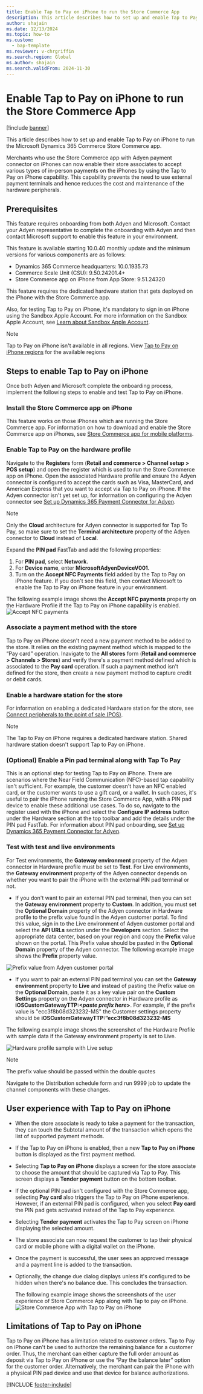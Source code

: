 ```yaml
---
title: Enable Tap to Pay on iPhone to run the Store Commerce App
description: This article describes how to set up and enable Tap to Pay on iPhone to run the Microsoft Dynamics 365 Commerce Store Commerce app.
author: shajain
ms.date: 12/13/2024
ms.topic: how-to
ms.custom: 
  - bap-template
ms.reviewer: v-chrgriffin
ms.search.region: Global
ms.author: shajain
ms.search.validFrom: 2024-11-30
---
```


# Enable Tap to Pay on iPhone to run the Store Commerce App

[!include [banner](../includes/banner.md)]

This article describes how to set up and enable Tap to Pay on iPhone to run the Microsoft Dynamics 365 Commerce Store Commerce app.

Merchants who use the Store Commerce app with Adyen payment connector on iPhones can now enable their store associates to accept various types of in-person payments on the iPhones by using the Tap to Pay on iPhone capability. This capability prevents the need to use external payment terminals and hence reduces the cost and maintenance of the hardware peripherals.

## Prerequisites

This feature requires onboarding from both Adyen and Microsoft. Contact your Adyen representative to complete the onboarding with Adyen and then contact Microsoft support to enable this feature in your environment. 

This feature is available starting 10.0.40 monthly update and the minimum versions for various components are as follows:

- Dynamics 365 Commerce headquarters: 10.0.1935.73
- Commerce Scale Unit (CSU): 9.50.24201.4+
- Store Commerce app on iPhone from App Store: 9.51.24320

This feature requires the dedicated hardware station that gets deployed on the iPhone with the Store Commerce app. 

Also, for testing Tap to Pay on iPhone, it's mandatory to sign in on iPhone using the Sandbox Apple Account. For more information on the Sandbox Apple Account, see [Learn about Sandbox Apple Account](https://developer.apple.com/help/app-store-connect/test-in-app-purchases/create-a-sandbox-apple-account/).

> [!NOTE]
> Tap to Pay on iPhone isn't available in all regions. View [Tap to Pay on iPhone regions](https://developer.apple.com/tap-to-pay/regions/) for the available regions

## Steps to enable Tap to Pay on iPhone

Once both Adyen and Microsoft complete the onboarding process, implement the following steps to enable and test Tap to Pay on iPhone.

### Install the Store Commerce app on iPhone

This feature works on those iPhones which are running the Store Commerce app. For information on how to download and enable the Store Commerce app on iPhones, see [Store Commerce app for mobile platforms](store-commerce-mobile.md#install-the-app).

### Enable Tap to Pay on the hardware profile

Navigate to the **Registers** form (**Retail and commerce \> Channel setup \> POS setup**) and open the register which is used to run the Store Commerce app on iPhone. 
Open the associated Hardware profile and ensure the Adyen connector is configured to accept the cards such as Visa, MasterCard, and American Express that you want to accept via Tap to Pay on iPhone. If the Adyen connector isn't yet set up, for information on configuring the Adyen connector see [Set up Dynamics 365 Payment Connector for Adyen](adyen-connector-setup.md).

> [!NOTE]
> Only the **Cloud** architecture for Adyen connector is supported for Tap To Pay, so  make sure to set the **Terminal architecture** property of the Adyen connector to **Cloud** instead of **Local**.

Expand the **PIN pad** FastTab and add the following properties:
1.	For **PIN pad**, select **Network**.
2.	For **Device name**, enter **MicrosoftAdyenDeviceV001.**
3.	Turn on the **Accept NFC Payments** field added by the Tap to Pay on iPhone feature. If you don't see this field, then contact Microsoft to enable the Tap to Pay on iPhone feature in your environment.

The following example image shows the **Accept NFC payments** property on the Hardware Profile if the Tap to Pay on iPhone capability is enabled.
![Accept NFC payments](../media/Accept_NFC_Payments.png)

### Associate a payment method with the store

Tap to Pay on iPhone doesn't need a new payment method to be added to the store. It relies on the existing payment method which is mapped to the “Pay card” operation. Inavigate to the **All stores** form (**Retail and commerce \> Channels \> Stores**) and verify there's a payment method defined which is associated to the **Pay card** operation. If such a payment method isn't defined for the store, then create a new payment method to capture credit or debit cards.

### Enable a hardware station for the store

For information on enabling a dedicated Hardware station for the store, see [Connect peripherals to the point of sale (POS)](../define-maintain-channel-clients-registers-hw-stations.md#store-commerce-app-with-connected-peripheral-devices).

> [!NOTE]
> The Tap to Pay on iPhone requires a dedicated hardware station. Shared hardware station doesn't support Tap to Pay on iPhone.

### (Optional) Enable a Pin pad terminal along with Tap To Pay

This is an optional step for testing Tap to Pay on iPhone. There are scenarios where the Near Field Communication (NFC)-based tap capability isn't sufficient. For example, the customer doesn't have an NFC enabled card, or the customer wants to use a gift card, or a wallet. In such cases, it's useful to pair the iPhone running the Store Commerce App, with a PIN pad device to enable these additional use cases. To do so, navigate to the register used with the iPhone and select the **Configure IP address** button under the Hardware section at the top toolbar and add the details under the PIN pad FastTab. For information about PIN pad onboarding, see [Set up Dynamics 365 Payment Connector for Adyen](adyen-connector-setup.md#onboard-and-configure-an-adyen-payment-terminal).

### Test with test and live environments

For Test environments, the **Gateway environment** property of the Adyen connector in Hardware profile must be set to **Test**. 
For Live environments, the **Gateway environment** property of the Adyen connector depends on whether you want to pair the iPhone with the external PIN pad terminal or not. 
- If you don't want to pair an external PIN pad terminal, then you can set the **Gateway environment** property to **Custom**. In addition, you must set the **Optional Domain** property of the Adyen connector in Hardware profile to the prefix value found in the Adyen customer portal. To find this value, sign in to the Live environment of Adyen customer portal and select the **API URLs** section under the **Developers** section. Select the appropriate data center, based on your region and copy the **Prefix** value shown on the portal. This Prefix value should be pasted in the **Optional Domain** property of the Adyen connector. The following example image shows the **Prefix** property value.

![Prefix value from Adyen customer portal](../media/Prefix.png)

- If you want to pair an external PIN pad terminal you can set the **Gateway environment** property to **Live** and instead of pasting the Prefix value on the **Optional Domain**, paste it as a key value pair on the **Custom Settings** property on the Adyen connector in Hardware profile as **iOSCustomGatewayTTP:<_paste prefix here_>**. For example, if the prefix value is "ecc3f8b08d323232-MS" the Customer settings property should be **iOSCustomGatewayTTP:”ecc3f8b08d323232-MS**

The following example image shows the screenshot of the Hardware Profile with sample data if the Gateway environment property is set to Live. 

![Hardware profile sample with Live setup](../media/sampleHWP.png)

> [!NOTE]
> The prefix value should be passed within the double quotes
 
Navigate to the Distribution schedule form and run 9999 job to update the channel components with these changes.

## User experience with Tap to Pay on iPhone

- When the store associate is ready to take a payment for the transaction, they can touch the Subtotal amount of the transaction which opens the list of supported payment methods.
- If the Tap to Pay on iPhone is enabled, then a new **Tap to Pay on iPhone** button is displayed as the first payment method.
- Selecting **Tap to Pay on iPhone** displays a screen for the store associate to choose the amount that should be captured via Tap to Pay. This screen displays a **Tender payment** button on the bottom toolbar.
- 	If the optional PIN pad isn't configured with the Store Commerce app, selecting **Pay card** also triggers the Tap to Pay on iPhone experience. However, if an external PIN pad is configured, when you select **Pay card** the PIN pad gets activated instead of the Tap to Pay experience.
- Selecting **Tender payment** activates the Tap to Pay screen on iPhone displaying the selected amount.
- The store associate can now request the customer to tap their physical card or mobile phone with a digital wallet on the iPhone.
- Once the payment is successful, the user sees an approved message and a payment line is added to the transaction.
- Optionally, the change due dialog displays unless it's configured to be hidden when there's no balance due. This concludes the transaction.

  The following example image shows the screenshots of the user experience of Store Commerce App along with Tap to pay on iPhone.
  ![Store Commerce App with Tap to Pay on iPhone](../media/TTP_ux.png "Store Commerce App with Tap to Pay on iPhone")

## Limitations of Tap to Pay on iPhone

Tap to Pay on iPhone has a limitation related to customer orders. Tap to Pay on iPhone can't be used to authorize the remaining balance for a customer order. Thus, the merchant can either capture the full order amount as deposit via Tap to Pay on iPhone or use the “Pay the balance later” option for the customer order. Alternatively, the merchant can pair the iPhone with a physical PIN pad device and use that device for balance authorizations. 



[!INCLUDE [footer-include](../../includes/footer-banner.md)]
